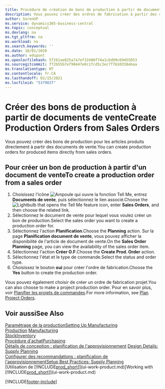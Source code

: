 ```yaml
---
title: Procédure de création de bons de production à partir de documents de vente | Microsoft Docs
description: Vous pouvez créer des ordres de fabrication à partir des commandes vente dans le département Ventes & marketing.
author: SorenGP
ms.service: dynamics365-business-central
ms.topic: conceptual
ms.devlang: na
ms.tgt_pltfrm: na
ms.workload: na
ms.search.keywords: ''
ms.date: 10/01/2020
ms.author: edupont
ms.openlocfilehash: 5f261ae825a7a7ef32488f74a1cbd99c69455053
ms.sourcegitcommit: ff2b55b7e790447e0c1fcd5c2ec7f7610338ebaa
ms.translationtype: HT
ms.contentlocale: fr-CA
ms.lasthandoff: 02/15/2021
ms.locfileid: "5379837"
---
```

# <a name="create-production-orders-from-sales-orders"></a><span data-ttu-id="ca7ef-103">Créer des bons de production à partir de documents de vente</span><span class="sxs-lookup"><span data-stu-id="ca7ef-103">Create Production Orders from Sales Orders</span></span>
<span data-ttu-id="ca7ef-104">Vous pouvez créer des bons de production pour les articles produits directement à partir des documents de vente.</span><span class="sxs-lookup"><span data-stu-id="ca7ef-104">You can create production orders for produced items directly from sales orders.</span></span>  

## <a name="to-create-a-production-order-from-a-sales-order"></a><span data-ttu-id="ca7ef-105">Pour créer un bon de production à partir d'un document de vente</span><span class="sxs-lookup"><span data-stu-id="ca7ef-105">To create a production order from a sales order</span></span>  

1.  <span data-ttu-id="ca7ef-106">Choisissez l'icône ![Ampoule qui ouvre la fonction Tell Me](media/ui-search/search_small.png "Dites-moi ce que vous voulez faire"), entrez **Documents de vente**, puis sélectionnez le lien associé.</span><span class="sxs-lookup"><span data-stu-id="ca7ef-106">Choose the ![Lightbulb that opens the Tell Me feature](media/ui-search/search_small.png "Tell me what you want to do") icon, enter **Sales Orders**, and then choose the related link.</span></span>  
2.  <span data-ttu-id="ca7ef-107">Sélectionnez le document de vente pour lequel vous voulez créer un bon de production.</span><span class="sxs-lookup"><span data-stu-id="ca7ef-107">Select the sales order you want to create a production order for.</span></span>  
3.  <span data-ttu-id="ca7ef-108">Sélectionnez l'action **Planification**.</span><span class="sxs-lookup"><span data-stu-id="ca7ef-108">Choose the **Planning** action.</span></span> <span data-ttu-id="ca7ef-109">Sur la page **Planification document de vente**, vous pouvez afficher la disponibilité de l'article de document de vente.</span><span class="sxs-lookup"><span data-stu-id="ca7ef-109">On the **Sales Order Planning** page, you can view the availability of the sales order item.</span></span>  
4.  <span data-ttu-id="ca7ef-110">Sélectionnez l'action **Créer O.F**.</span><span class="sxs-lookup"><span data-stu-id="ca7ef-110">Choose the **Create Prod. Order** action.</span></span>  
5.  <span data-ttu-id="ca7ef-111">Sélectionnez l'état et le type de commande.</span><span class="sxs-lookup"><span data-stu-id="ca7ef-111">Select the status and order type.</span></span>  
6.  <span data-ttu-id="ca7ef-112">Choisissez le bouton **oui** pour créer l'ordre de fabrication.</span><span class="sxs-lookup"><span data-stu-id="ca7ef-112">Choose the **Yes** button to create the production order.</span></span>

<span data-ttu-id="ca7ef-113">Vous pouvez également choisir de créer un ordre de fabrication projet.</span><span class="sxs-lookup"><span data-stu-id="ca7ef-113">You can also choose to make a project production order.</span></span> <span data-ttu-id="ca7ef-114">Pour en savoir plus, voir [Planifier les projets de commandes](production-how-to-plan-project-orders.md).</span><span class="sxs-lookup"><span data-stu-id="ca7ef-114">For more information, see [Plan Project Orders](production-how-to-plan-project-orders.md).</span></span>   

## <a name="see-also"></a><span data-ttu-id="ca7ef-115">Voir aussi</span><span class="sxs-lookup"><span data-stu-id="ca7ef-115">See Also</span></span>  
[<span data-ttu-id="ca7ef-116">Paramétrage de la production</span><span class="sxs-lookup"><span data-stu-id="ca7ef-116">Setting Up Manufacturing</span></span>](production-configure-production-processes.md)  
<span data-ttu-id="ca7ef-117">[Production](production-manage-manufacturing.md)  </span><span class="sxs-lookup"><span data-stu-id="ca7ef-117">[Manufacturing](production-manage-manufacturing.md)  </span></span>  
[<span data-ttu-id="ca7ef-118">Stock</span><span class="sxs-lookup"><span data-stu-id="ca7ef-118">Inventory</span></span>](inventory-manage-inventory.md)  
[<span data-ttu-id="ca7ef-119">Procédure d'achat</span><span class="sxs-lookup"><span data-stu-id="ca7ef-119">Purchasing</span></span>](purchasing-manage-purchasing.md)  
<span data-ttu-id="ca7ef-120">[Détails de conception : planification de l'approvisionnement](design-details-supply-planning.md) </span><span class="sxs-lookup"><span data-stu-id="ca7ef-120">[Design Details: Supply Planning](design-details-supply-planning.md) </span></span>  
[<span data-ttu-id="ca7ef-121">Configurer des recommandations : planification de l'approvisionnement</span><span class="sxs-lookup"><span data-stu-id="ca7ef-121">Setup Best Practices: Supply Planning</span></span>](setup-best-practices-supply-planning.md)  
<span data-ttu-id="ca7ef-122">[Utilisation de [!INCLUDE[prod_short](includes/prod_short.md)]](ui-work-product.md)</span><span class="sxs-lookup"><span data-stu-id="ca7ef-122">[Working with [!INCLUDE[prod_short](includes/prod_short.md)]](ui-work-product.md)</span></span>


[!INCLUDE[footer-include](includes/footer-banner.md)]